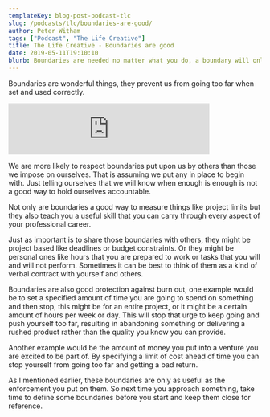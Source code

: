 ```yaml
---
templateKey: blog-post-podcast-tlc
slug: /podcasts/tlc/boundaries-are-good/
author: Peter Witham
tags: ["Podcast", "The Life Creative"]
title: The Life Creative - Boundaries are good
date: 2019-05-11T19:10:10
blurb: Boundaries are needed no matter what you do, a boundary will only help make it better and prevent it from becoming worse. Read or Listen and share your thoughts.
---
```


Boundaries are wonderful things, they prevent us from going too far when set and used correctly.

<iframe src="https://anchor.fm/peter-witham/embed/episodes/Create-and-use-boundaries-to-keep-things-in-check-e40hvm" height="102" width="400" frameborder="0" scrolling="no"></iframe>

We are more likely to respect boundaries put upon us by others than those we impose on ourselves. That is assuming we put any in place to begin with. Just telling ourselves that we will know when enough is enough is not a good way to hold ourselves accountable.

Not only are boundaries a good way to measure things like project limits but they also teach you a useful skill that you can carry through every aspect of your professional career.

Just as important is to share those boundaries with others, they might be project based like deadlines or budget constraints. Or they might be personal ones like hours that you are prepared to work or tasks that you will and will not perform. Sometimes it can be best to think of them as a kind of verbal contract with yourself and others.

Boundaries are also good protection against burn out, one example would be to set a specified amount of time you are going to spend on something and then stop, this might be for an entire project, or it might be a certain amount of hours per week or day. This will stop that urge to keep going and push yourself too far, resulting in abandoning something or delivering a rushed product rather than the quality you know you can provide.

Another example would be the amount of money you put into a venture you are excited to be part of. By specifying a limit of cost ahead of time you can stop yourself from going too far and getting a bad return.

As I mentioned earlier, these boundaries are only as useful as the enforcement you put on them. So next time you approach something, take time to define some boundaries before you start and keep them close for reference.
